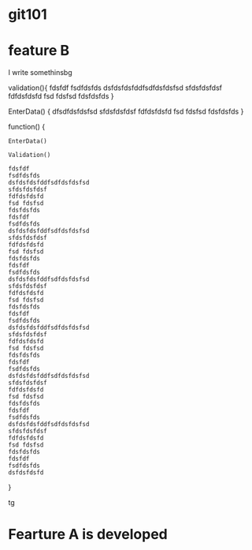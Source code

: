 # git101

# feature B

I write somethinsbg

validation(){
    fdsfdf
    fsdfdsfds
    dsfdsfdsfddfsdfdsfdsfsd
    sfdsfdsfdsf
    fdfdsfdsfd
    fsd fdsfsd
    fdsfdsfds
}

EnterData() {
    dfsdfdsfdsfsd
    sfdsfdsfdsf
    fdfdsfdsfd
    fsd fdsfsd
    fdsfdsfds
}

function() {

    EnterData()

    Validation()

    fdsfdf
    fsdfdsfds
    dsfdsfdsfddfsdfdsfdsfsd
    sfdsfdsfdsf
    fdfdsfdsfd
    fsd fdsfsd
    fdsfdsfds
    fdsfdf
    fsdfdsfds
    dsfdsfdsfddfsdfdsfdsfsd
    sfdsfdsfdsf
    fdfdsfdsfd
    fsd fdsfsd
    fdsfdsfds
    fdsfdf
    fsdfdsfds
    dsfdsfdsfddfsdfdsfdsfsd
    sfdsfdsfdsf
    fdfdsfdsfd
    fsd fdsfsd
    fdsfdsfds
    fdsfdf
    fsdfdsfds
    dsfdsfdsfddfsdfdsfdsfsd
    sfdsfdsfdsf
    fdfdsfdsfd
    fsd fdsfsd
    fdsfdsfds
    fdsfdf
    fsdfdsfds
    dsfdsfdsfddfsdfdsfdsfsd
    sfdsfdsfdsf
    fdfdsfdsfd
    fsd fdsfsd
    fdsfdsfds
    fdsfdf
    fsdfdsfds
    dsfdsfdsfddfsdfdsfdsfsd
    sfdsfdsfdsf
    fdfdsfdsfd
    fsd fdsfsd
    fdsfdsfds
    fdsfdf
    fsdfdsfds
    dsfdsfdsfd
}

tg
 # Fearture A is developed
 